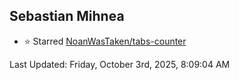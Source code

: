 <h2>Sebastian Mihnea</h2>

<!--RECENT_ACTIVITY:start-->
- ⭐ Starred [NoanWasTaken/tabs-counter](https://github.com/NoanWasTaken/tabs-counter)<br>
<!--RECENT_ACTIVITY:end-->
<!--RECENT_ACTIVITY:last_update-->
Last Updated: Friday, October 3rd, 2025, 8:09:04 AM
<!--RECENT_ACTIVITY:last_update_end-->

<!---LOL-STATS-START-HERE--->
<!---LOL-STATS-END-HERE--->
